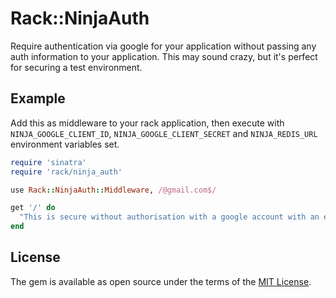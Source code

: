 # Rack::NinjaAuth

Require authentication via google for your application without passing any auth information to your application. This may sound crazy, but it's perfect for securing a test environment.

## Example

Add this as middleware to your rack application, then execute with `NINJA_GOOGLE_CLIENT_ID`, `NINJA_GOOGLE_CLIENT_SECRET` and `NINJA_REDIS_URL` environment variables set.

```ruby
require 'sinatra'
require 'rack/ninja_auth'

use Rack::NinjaAuth::Middleware, /@gmail.com$/

get '/' do
  "This is secure without authorisation with a google account with an email ending in @gmail.com"
end
```

## License

The gem is available as open source under the terms of the [MIT License](http://opensource.org/licenses/MIT).

